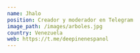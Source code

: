 ```yaml
---
name: Jhalo
position: Creador y moderador en Telegram
image_path: /images/arboles.jpg
country: Venezuela
web: https://t.me/deepinenespanol
---
```

